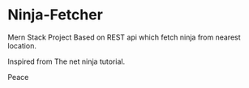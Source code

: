 # Ninja-Fetcher

Mern Stack Project Based on REST api which fetch ninja from nearest location.

Inspired from The net ninja tutorial.

Peace
